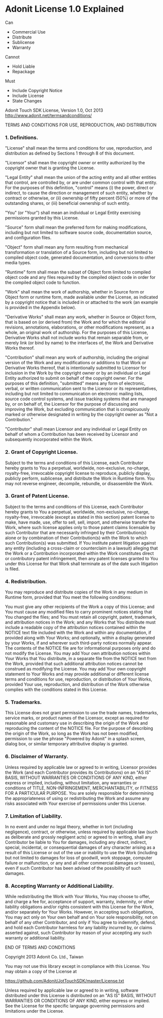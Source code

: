 # Adonit License 1.0 Explained
 
Can
- Commercial Use
- Distribute
- Sublicense
- Warranty 

Cannot
- Hold Liable
- Repackage

Must
- Include Copyright Notice
- Include License
- State Changes 


Adonit Touch SDK License, Version 1.0, Oct 2013 http://www.adonit.net/termsandconditions/

TERMS AND CONDITIONS FOR USE, REPRODUCTION, AND DISTRIBUTION

### 1. Definitions.

"License" shall mean the terms and conditions for use, reproduction, and distribution as defined by Sections 1 through 8 of this document.

"Licensor" shall mean the copyright owner or entity authorized by the copyright owner that is granting the License.

"Legal Entity" shall mean the union of the acting entity and all other entities that control, are controlled by, or are under common control with that entity. For the purposes of this definition, "control" means (i) the power, direct or indirect, to cause the direction or management of such entity, whether by contract or otherwise, or (ii) ownership of fifty percent (50%) or more of the outstanding shares, or (iii) beneficial ownership of such entity.

"You" (or "Your") shall mean an individual or Legal Entity exercising permissions granted by this License.

"Source" form shall mean the preferred form for making modifications, including but not limited to software source code, documentation source, and configuration files.

"Object" form shall mean any form resulting from mechanical transformation or translation of a Source form, including but not limited to compiled object code, generated documentation, and conversions to other media types.

"Runtime" form shall mean the subset of Object form limited to compiled object code and any files required by the compiled object code in order for the compiled object code to function.

"Work" shall mean the work of authorship, whether in Source form or Object form or runtime form, made available under the License, as indicated by a copyright notice that is included in or attached to the work (an example is provided in the Appendix below).

"Derivative Works" shall mean any work, whether in Source or Object form, that is based on (or derived from) the Work and for which the editorial revisions, annotations, elaborations, or other modifications represent, as a whole, an original work of authorship. For the purposes of this License, Derivative Works shall not include works that remain separable from, or merely link (or bind by name) to the interfaces of, the Work and Derivative Works thereof.

"Contribution" shall mean any work of authorship, including the original version of the Work and any modifications or additions to that Work or Derivative Works thereof, that is intentionally submitted to Licensor for inclusion in the Work by the copyright owner or by an individual or Legal Entity authorized to submit on behalf of the copyright owner. For the purposes of this definition, "submitted" means any form of electronic, verbal, or written communication sent to the Licensor or its representatives, including but not limited to communication on electronic mailing lists, source code control systems, and issue tracking systems that are managed by, or on behalf of, the Licensor for the purpose of discussing and improving the Work, but excluding communication that is conspicuously marked or otherwise designated in writing by the copyright owner as "Not a Contribution."

"Contributor" shall mean Licensor and any individual or Legal Entity on behalf of whom a Contribution has been received by Licensor and subsequently incorporated within the Work.

### 2. Grant of Copyright License.

Subject to the terms and conditions of this License, each Contributor hereby grants to You a perpetual, worldwide, non-exclusive, no-charge, royalty-free, irrevocable copyright license to reproduce, publicly display, publicly perform, sublicense, and distribute the Work in Runtime form.  You may not reverse engineer, decompile, rebundle, or disassemble the Work.

### 3. Grant of Patent License.

Subject to the terms and conditions of this License, each Contributor hereby grants to You a perpetual, worldwide, non-exclusive, no-charge, royalty-free, irrevocable (except as stated in this section) patent license to make, have made, use, offer to sell, sell, import, and otherwise transfer the Work, where such license applies only to those patent claims licensable by such Contributor that are necessarily infringed by their Contribution(s) alone or by combination of their Contribution(s) with the Work to which such Contribution(s) was submitted. If You institute patent litigation against any entity (including a cross-claim or counterclaim in a lawsuit) alleging that the Work or a Contribution incorporated within the Work constitutes direct or contributory patent infringement, then any patent licenses granted to You under this License for that Work shall terminate as of the date such litigation is filed.

### 4. Redistribution.

You may reproduce and distribute copies of the Work in any medium in Runtime form, provided that You meet the following conditions:

You must give any other recipients of the Work a copy of this License; and You must cause any modified files to carry prominent notices stating that You changed the files; and You must retain all copyright, patent, trademark, and attribution notices in the Work; and any Works that You distribute must include a readable copy of the attribution notices contained within the NOTICE text file included with the Work and within any documentation, if provided along with Your Works; and optionally, within a display generated by your Works, if and wherever such third-party notices normally appear. The contents of the NOTICE file are for informational purposes only and do not modify the License. You may add Your own attribution notices within Your Works that You distribute, in a separate file from the NOTICE text from the Work, provided that such additional attribution notices cannot be construed as modifying the License. You may add Your own copyright statement to Your Works and may provide additional or different license terms and conditions for use, reproduction, or distribution of Your Works, provided Your use, reproduction, and distribution of the Work otherwise complies with the conditions stated in this License.


### 5. Trademarks.

This License does not grant permission to use the trade names, trademarks, service marks, or product names of the Licensor, except as required for reasonable and customary use in describing the origin of the Work and reproducing the content of the NOTICE file.  For the purpose of describing the origin of the Work, so long as the Work has not been modified, permission to use the phrase "Powered by Adonit" in a splash screen, dialog box, or similar temporary attributive display is granted.

### 6. Disclaimer of Warranty.

Unless required by applicable law or agreed to in writing, Licensor provides the Work (and each Contributor provides its Contributions) on an "AS IS" BASIS, WITHOUT WARRANTIES OR CONDITIONS OF ANY KIND, either express or implied, including, without limitation, any warranties or conditions of TITLE, NON-INFRINGEMENT, MERCHANTABILITY, or FITNESS FOR A PARTICULAR PURPOSE. You are solely responsible for determining the appropriateness of using or redistributing the Work and assume any risks associated with Your exercise of permissions under this License.

### 7. Limitation of Liability.

In no event and under no legal theory, whether in tort (including negligence), contract, or otherwise, unless required by applicable law (such as deliberate and grossly negligent acts) or agreed to in writing, shall any Contributor be liable to You for damages, including any direct, indirect, special, incidental, or consequential damages of any character arising as a result of this License or out of the use or inability to use the Work (including but not limited to damages for loss of goodwill, work stoppage, computer failure or malfunction, or any and all other commercial damages or losses), even if such Contributor has been advised of the possibility of such damages.

### 8. Accepting Warranty or Additional Liability.

While redistributing the Work with Your Works, You may choose to offer, and charge a fee for, acceptance of support, warranty, indemnity, or other liability obligations and/or rights consistent with this License for the Work, and/or separately for Your Works. However, in accepting such obligations, You may act only on Your own behalf and on Your sole responsibility, not on behalf of any other Contributor, and only if You agree to indemnify, defend, and hold each Contributor harmless for any liability incurred by, or claims asserted against, such Contributor by reason of your accepting any such warranty or additional liability.

END OF TERMS AND CONDITIONS
 
Copyright 2013 Adonit Co. Ltd., Taiwan

You may not use this library except in compliance with this License. You may obtain a copy of the License at

https://github.com/Adonit/JotTouchSDK/master/License.txt

Unless required by applicable law or agreed to in writing, software distributed under this License is distributed on an "AS IS" BASIS, WITHOUT WARRANTIES OR CONDITIONS OF ANY KIND, either express or implied. See the License for the specific language governing permissions and limitations under the License.

 
